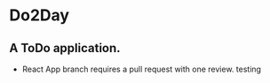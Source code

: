 # Do2Day
A ToDo application.
- 
- React App branch requires a pull request with one review.
 testing
